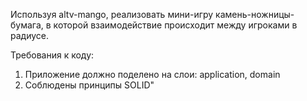 Используя altv-mango, реализовать мини-игру камень-ножницы-бумага, в которой взаимодействие происходит между игроками в радиусе.

Требования к коду:
1. Приложение должно поделено на слои: application, domain
2. Соблюдены принципы SOLID"
